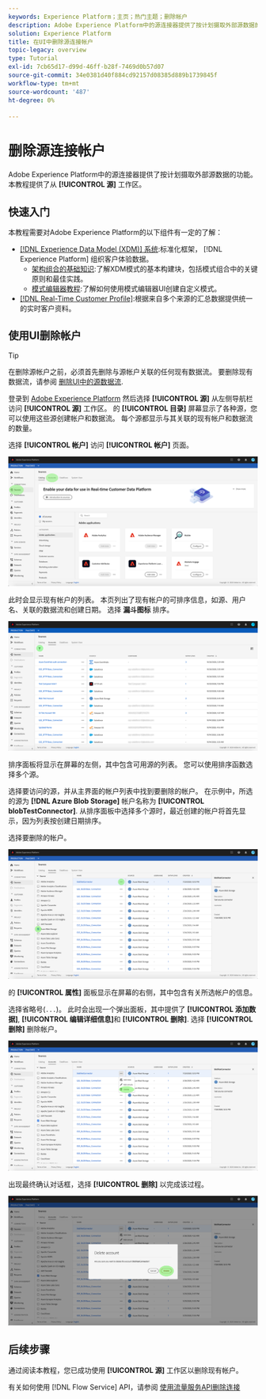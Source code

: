 ```yaml
---
keywords: Experience Platform；主页；热门主题；删除帐户
description: Adobe Experience Platform中的源连接器提供了按计划摄取外部源数据的功能。 本教程提供了从“源”工作区中删除帐户的步骤。
solution: Experience Platform
title: 在UI中删除源连接帐户
topic-legacy: overview
type: Tutorial
exl-id: 7cb65d17-d99d-46ff-b28f-7469d0b57d07
source-git-commit: 34e0381d40f884cd92157d08385d889b1739845f
workflow-type: tm+mt
source-wordcount: '487'
ht-degree: 0%

---
```


# 删除源连接帐户

Adobe Experience Platform中的源连接器提供了按计划摄取外部源数据的功能。 本教程提供了从 **[!UICONTROL 源]** 工作区。

## 快速入门

本教程需要对Adobe Experience Platform的以下组件有一定的了解：

- [[!DNL Experience Data Model (XDM)] 系统](../../../xdm/home.md):标准化框架， [!DNL Experience Platform] 组织客户体验数据。
   - [架构组合的基础知识](../../../xdm/schema/composition.md):了解XDM模式的基本构建块，包括模式组合中的关键原则和最佳实践。
   - [模式编辑器教程](../../../xdm/tutorials/create-schema-ui.md):了解如何使用模式编辑器UI创建自定义模式。
- [[!DNL Real-Time Customer Profile]](../../../profile/home.md):根据来自多个来源的汇总数据提供统一的实时客户资料。

## 使用UI删除帐户

>[!TIP]
>
>在删除源帐户之前，必须首先删除与源帐户关联的任何现有数据流。 要删除现有数据流，请参阅 [删除UI中的源数据流](./delete.md).

登录到 [Adobe Experience Platform](https://platform.adobe.com) 然后选择 **[!UICONTROL 源]** 从左侧导航栏访问 **[!UICONTROL 源]** 工作区。 的 **[!UICONTROL 目录]** 屏幕显示了各种源，您可以使用这些源创建帐户和数据流。 每个源都显示与其关联的现有帐户和数据流的数量。

选择 **[!UICONTROL 帐户]** 访问 **[!UICONTROL 帐户]** 页面。

![catalog-accounts](../../images/tutorials/delete-accounts/catalog.png)

此时会显示现有帐户的列表。 本页列出了现有帐户的可排序信息，如源、用户名、关联的数据流和创建日期。 选择 **漏斗图标** 排序。

![数据流列表](../../images/tutorials/delete-accounts/accounts.png)

排序面板将显示在屏幕的左侧，其中包含可用源的列表。 您可以使用排序函数选择多个源。

选择要访问的源，并从主界面的帐户列表中找到要删除的帐户。 在示例中，所选的源为 **[!DNL Azure Blob Storage]** 帐户名称为 **[!UICONTROL blobTestConnector]**. 从排序面板中选择多个源时，最近创建的帐户将首先显示，因为列表按创建日期排序。

选择要删除的帐户。

![数据流排序](../../images/tutorials/delete-accounts/sort.png)

的 **[!UICONTROL 属性]** 面板显示在屏幕的右侧，其中包含有关所选帐户的信息。

选择省略号(`...`)。 此时会出现一个弹出面板，其中提供了 **[!UICONTROL 添加数据]**, **[!UICONTROL 编辑详细信息]**&#x200B;和 **[!UICONTROL 删除]**. 选择 **[!UICONTROL 删除]** 删除帐户。

![数据流排序](../../images/tutorials/delete-accounts/delete.png)

出现最终确认对话框，选择 **[!UICONTROL 删除]** 以完成该过程。

![删除](../../images/tutorials/delete-accounts/confirm.png)

## 后续步骤

通过阅读本教程，您已成功使用 **[!UICONTROL 源]** 工作区以删除现有帐户。

有关如何使用 [!DNL Flow Service] API，请参阅 [使用流量服务API删除连接](../../tutorials/api/delete.md)
